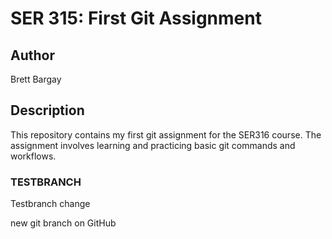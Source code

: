 # SER 315: First Git Assignment

## Author

Brett Bargay

## Description

This repository contains my first git assignment for the SER316 course. The assignment involves learning and practicing basic git commands and workflows.

### TESTBRANCH

Testbranch change

new git branch on GitHub
